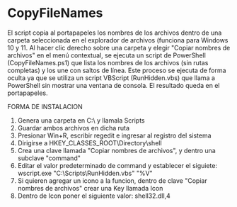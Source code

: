 # CopyFileNames

El script copia al portapapeles los nombres de los archivos dentro de una carpeta seleccionada en el explorador de archivos (funciona para Windows 10 y 11. 
Al hacer clic derecho sobre una carpeta y elegir "Copiar nombres de archivos" en el menú contextual, se ejecuta un script de PowerShell (CopyFileNames.ps1) que lista los nombres de los archivos (sin rutas completas) y los une con saltos de línea. 
Este proceso se ejecuta de forma oculta ya que se utiliza un script VBScript (RunHidden.vbs) que llama a PowerShell sin mostrar una ventana de consola. 
El resultado queda en el portapapeles.

FORMA DE INSTALACION

1. Genera una carpeta en C:\ y llamala Scripts
2. Guardar ambos archivos en dicha ruta
3. Presionar Win+R, escribir regedit e ingresar al registro del sistema
4. Dirigirse a HKEY_CLASSES_ROOT\Directory\shell
5. Crea una clave llamada "Copiar nombres de archivos", y dentro una subclave "command"
6. Editar el valor predeterminado de command y establecer el siguiete: wscript.exe "C:\Scripts\RunHidden.vbs" "%V"
7. Si quieren agregar un icono a la funcion, dentro de clave "Copiar nombres de archivos" crear una Key llamada Icon
8. Dentro de Icon poner el siguiente valor: shell32.dll,4
